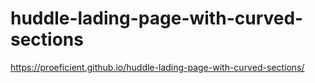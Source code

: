 # huddle-lading-page-with-curved-sections
https://proeficient.github.io/huddle-lading-page-with-curved-sections/
